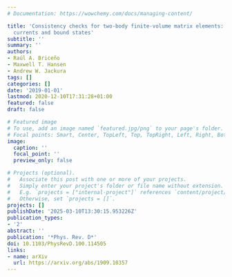 ```yaml
---
# Documentation: https://wowchemy.com/docs/managing-content/

title: 'Consistency checks for two-body finite-volume matrix elements: I. Conserved
  currents and bound states'
subtitle: ''
summary: ''
authors:
- Raúl A. Briceño
- Maxwell T. Hansen
- Andrew W. Jackura
tags: []
categories: []
date: '2019-01-01'
lastmod: 2020-12-10T17:31:28+01:00
featured: false
draft: false

# Featured image
# To use, add an image named `featured.jpg/png` to your page's folder.
# Focal points: Smart, Center, TopLeft, Top, TopRight, Left, Right, BottomLeft, Bottom, BottomRight.
image:
  caption: ''
  focal_point: ''
  preview_only: false

# Projects (optional).
#   Associate this post with one or more of your projects.
#   Simply enter your project's folder or file name without extension.
#   E.g. `projects = ["internal-project"]` references `content/project/deep-learning/index.md`.
#   Otherwise, set `projects = []`.
projects: []
publishDate: '2025-03-10T13:30:15.953226Z'
publication_types:
- '2'
abstract: ''
publication: '*Phys. Rev. D*'
doi: 10.1103/PhysRevD.100.114505
links:
- name: arXiv
  url: https://arxiv.org/abs/1909.10357
---
```

